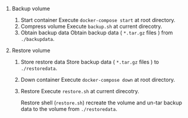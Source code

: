 1. Backup volume

   1. Start container
      Execute `docker-compose start` at root directory.
   2. Compress volume
      Execute `backup.sh` at current direcotry.
   3. Obtain backup data
      Obtain backup data ( `*.tar.gz` files ) from `./backupdata`.

2. Restore volume

   1. Store restore data
      Store backup data ( `*.tar.gz` files ) to `./restoredata`.

   2. Down container
      Execute `docker-compose down` at root directory.

   3. Restore
      Execute `restore.sh` at current direcotry.

      Restore shell (`restore.sh`) recreate the volume and un-tar backup data to the volume from `./restoredata`.


